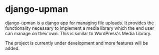 
# django-upman

django-upman is a django app for managing file uploads. It provides the
functionality necessary to implement a media library which the end user can
manage on their own. This is similar to WordPress's Media Library.

The project is currently under development and more features will be added.

